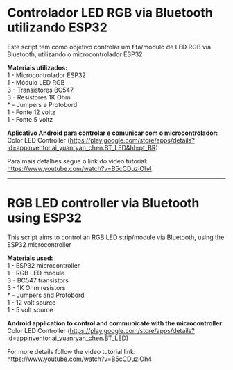 # Controlador LED RGB via Bluetooth utilizando ESP32

Este script tem como objetivo controlar um fita/módulo de LED RGB via Bluetooth, utilizando o microcontrolador ESP32<br>

<b>Materiais utilizados:</b>
<br style="margin-left:3px;">1 - Microcontrolador ESP32
<br style="margin-left:3px;">1 - Módulo LED RGB
<br style="margin-left:3px;">3 - Transistores BC547
<br style="margin-left:3px;">3 - Resistores 1K Ohm
<br style="margin-left:3px;">* - Jumpers e Protobord
<br style="margin-left:3px;">1 - Fonte 12 voltz
<br style="margin-left:3px;">1 - Fonte 5 voltz

<b>Aplicativo Android para controlar e comunicar com o microcontrolador:</b>
<br style="margin-left:3px;">Color LED Controller (https://play.google.com/store/apps/details?id=appinventor.ai_yuanryan_chen.BT_LED&hl=pt_BR)

Para mais detalhes segue o link do video tutorial: https://www.youtube.com/watch?v=B5cCDuziOh4

<hr>

# RGB LED controller via Bluetooth using ESP32

This script aims to control an RGB LED strip/module via Bluetooth, using the ESP32 microcontroller<br>

<b>Materials used:</b>
<br style="margin-left:3px;">1 - ESP32 microcontroller
<br style="margin-left:3px;">1 - RGB LED module
<br style="margin-left:3px;">3 - BC547 transistors
<br style="margin-left:3px;">3 - 1K Ohm resistors
<br style="margin-left:3px;">* - Jumpers and Protobord
<br style="margin-left:3px;">1 - 12 volt source
<br style="margin-left:3px;">1 - 5 volt source

<b>Android application to control and communicate with the microcontroller:</b>
<br style="margin-left:3px;">Color LED Controller (https://play.google.com/store/apps/details?id=appinventor.ai_yuanryan_chen.BT_LED)

For more details follow the video tutorial link: https://www.youtube.com/watch?v=B5cCDuziOh4
